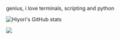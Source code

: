 genius, i love terminals, scripting and python

![Hiyori's GitHub stats](https://github-readme-stats.vercel.app/api?username=hiyorijl&theme=transparent&show_icons=true)

![](https://github-readme-stats.vercel.app/api/pin/?username=hiyorijl&repo=verbal_garden_quartz)
